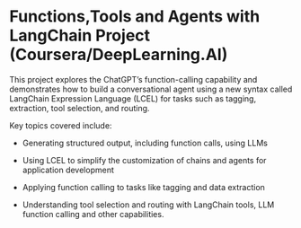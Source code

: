 # Functions,Tools and Agents with LangChain Project (Coursera/DeepLearning.AI)

This project explores the ChatGPT’s function-calling capability and demonstrates how to build a conversational agent using a new syntax called LangChain Expression Language (LCEL) for tasks such as tagging, extraction, tool selection, and routing.

Key topics covered include:
- Generating structured output, including function calls, using LLMs

- Using LCEL to simplify the customization of chains and agents for application development

- Applying function calling to tasks like tagging and data extraction

- Understanding tool selection and routing with LangChain tools, LLM function calling and  other capabilities.
